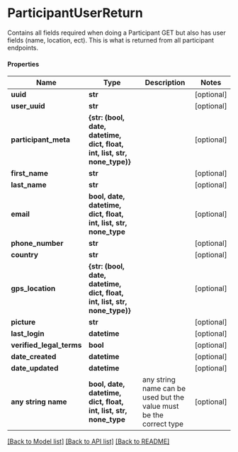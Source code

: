 # ParticipantUserReturn

Contains all fields required when doing a Participant GET but also has user fields (name, location, ect). This is what is returned from all participant endpoints.

#### Properties
Name | Type | Description | Notes
------------ | ------------- | ------------- | -------------
**uuid** | **str** |  | [optional] 
**user_uuid** | **str** |  | [optional] 
**participant_meta** | **{str: (bool, date, datetime, dict, float, int, list, str, none_type)}** |  | [optional] 
**first_name** | **str** |  | [optional] 
**last_name** | **str** |  | [optional] 
**email** | **bool, date, datetime, dict, float, int, list, str, none_type** |  | [optional] 
**phone_number** | **str** |  | [optional] 
**country** | **str** |  | [optional] 
**gps_location** | **{str: (bool, date, datetime, dict, float, int, list, str, none_type)}** |  | [optional] 
**picture** | **str** |  | [optional] 
**last_login** | **datetime** |  | [optional] 
**verified_legal_terms** | **bool** |  | [optional] 
**date_created** | **datetime** |  | [optional] 
**date_updated** | **datetime** |  | [optional] 
**any string name** | **bool, date, datetime, dict, float, int, list, str, none_type** | any string name can be used but the value must be the correct type | [optional]

[[Back to Model list]](../README.md#documentation-for-models) [[Back to API list]](../README.md#documentation-for-api-endpoints) [[Back to README]](../README.md)

